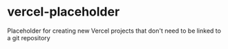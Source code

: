 # vercel-placeholder
Placeholder for creating new Vercel projects that don't need to be linked to a git repository

